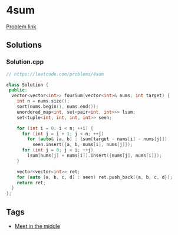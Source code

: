 # 4sum

[Problem link](https://leetcode.com/problems/4sum)

## Solutions


### Solution.cpp
```cpp
// https://leetcode.com/problems/4sum

class Solution {
 public:
  vector<vector<int>> fourSum(vector<int>& nums, int target) {
    int n = nums.size();
    sort(nums.begin(), nums.end());
    unordered_map<int, set<pair<int, int>>> lsum;
    set<tuple<int, int, int, int>> seen;

    for (int i = 0; i < n; ++i) {
      for (int j = i + 1; j < n; ++j)
        for (auto& [a, b] : lsum[target - nums[i] - nums[j]])
          seen.insert({a, b, nums[i], nums[j]});
      for (int j = 0; j < i; ++j)
        lsum[nums[j] + nums[i]].insert({nums[j], nums[i]});
    }

    vector<vector<int>> ret;
    for (auto [a, b, c, d] : seen) ret.push_back({a, b, c, d});
    return ret;
  }
};
```
## Tags

* [Meet in the middle](/README.md#Meet_in_the_middle)
